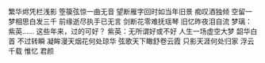 
繁华烬凭栏浅影
箜篌弦惊一曲无音
望断雁字回时如当年旧景
痴叹酒独倾
空留一梦相思白发三千
前缘逝尽执手已无言
剑断花零难抚瑶琴
旧忆昨夜泪自流
梦璃：紫英......
这些年来，过的可好？
紫英：无所谓好或不好
人生一场虚空大梦
韶华白首
不过转瞬
凝眸漫天烟花何处琼华
弦歌天下瞰舒卷云霞
只影天涯何处归家
浮云千载
惟忆
君颜
